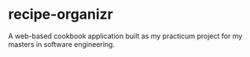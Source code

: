# recipe-organizr
A web-based cookbook application built as my practicum project for my masters in software engineering.
